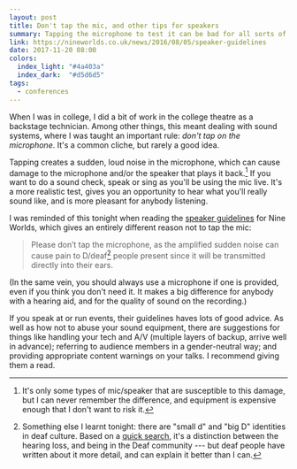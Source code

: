 ```yaml
---
layout: post
title: Don't tap the mic, and other tips for speakers
summary: Tapping the microphone to test it can be bad for all sorts of reasons -- and other advice from the Nine Worlds speaker guidelines.
link: https://nineworlds.co.uk/news/2016/08/05/speaker-guidelines
date: 2017-11-20 08:00
colors:
  index_light: "#4a403a"
  index_dark:  "#d5d6d5"
tags:
  - conferences
---
```


When I was in college, I did a bit of work in the college theatre as a backstage technician.
Among other things, this meant dealing with sound systems, where I was taught an important rule: *don't tap on the microphone*.
It's a common cliche, but rarely a good idea.

Tapping creates a sudden, loud noise in the microphone, which can cause damage to the microphone and/or the speaker that plays it back.[^1]
If you want to do a sound check, speak or sing as you'll be using the mic live.
It's a more realistic test, gives you an opportunity to hear what you'll really sound like, and is more pleasant for anybody listening.

I was reminded of this tonight when reading the [speaker guidelines][guidelines] for Nine Worlds, which gives an entirely different reason not to tap the mic:

> Please don’t tap the microphone, as the amplified sudden noise can cause pain to D/deaf[^2] people present since it will be transmitted directly into their ears.

(In the same vein, you should always use a microphone if one is provided, even if you think you don't need it.
It makes a big difference for anybody with a hearing aid, and for the quality of sound on the recording.)

If you speak at or run events, their guidelines haves lots of good advice.
As well as how not to abuse your sound equipment, there are suggestions for things like handling your tech and A/V (multiple layers of backup, arrive well in advance); referring to audience members in a gender-neutral way; and providing appropriate content warnings on your talks.
I recommend giving them a read.

[guidelines]: https://nineworlds.co.uk/news/2016/08/05/speaker-guidelines

[^1]: It's only some types of mic/speaker that are susceptible to this damage, but I can never remember the difference, and equipment is expensive enough that I don't want to risk it.

[^2]: Something else I learnt tonight: there are "small d" and "big D" identities in deaf culture. Based on a [quick search](https://duckduckgo.com/?q=d%2Fdeaf), it's a distinction between the hearing loss, and being in the Deaf community --- but deaf people have written about it more detail, and can explain it better than I can.
